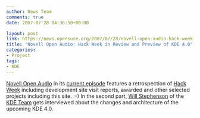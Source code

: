 ```yaml
---
author: News Team
comments: true
date: 2007-07-28 04:36:50+00:00

layout: post
link: https://news.opensuse.org/2007/07/28/novell-open-audio-hack-week-in-review-and-preview-of-kde-40/
title: "Novell Open Audio: Hack Week in Review and Preview of KDE 4.0"
categories:
- Project
tags:
- KDE
---
```

[Novell Open Audio](http://www.novell.com/feeds/openaudio/) in its [current episode](http://www.novell.com/feeds/openaudio/?p=170) features a retrospection of [Hack Week](http://idea.opensuse.org/content/) including development site visit reports, awarded and other selected projects including this site. :-) In the second part, [Will Stephenson](http://en.opensuse.org/User:Wstephenson) of the [KDE Team](http://en.opensuse.org/KDE_Team) gets interviewed about the changes and architecture of the upcoming KDE 4.0.
